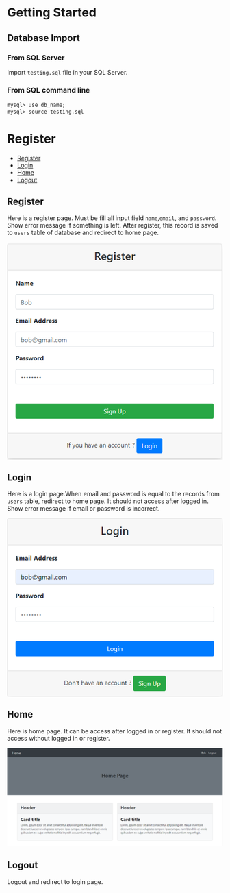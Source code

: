 # Getting Started
## Database Import 
### From SQL Server

Import `testing.sql` file in your SQL Server.

### From SQL command line

```
mysql> use db_name;
mysql> source testing.sql
```

# Register

- [Register](#register)
- [Login](#login)
- [Home](#home)
- [Logout](#logout)

## Register
Here is a register page. Must be fill all input field `name`,`email`, and `password`. Show error message if something is left. After register, this record is saved to `users` table of database and redirect to home page.
    
<img src="./images/register.png" alt="Register Image" align="center">


## Login

Here is a login page.When email and password is equal to the records from `users` table, redirect to home page. It should not access after logged in. Show error message if email or password is incorrect. 

<img src="./images/login.png" alt="Register Image" align="center">

## Home

Here is home page. It can be access after logged in or register. It should not access without logged in or register.

![Homepage Image](./images/home.png)

## Logout

Logout and redirect to login page.

